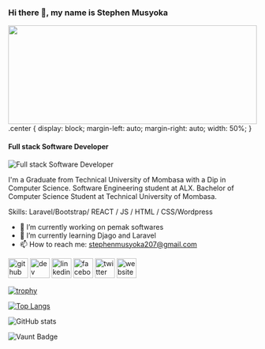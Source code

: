 ### Hi there 👋, my name is Stephen Musyoka

<img src="https://dl.openseauserdata.com/cache/originImage/files/527a9783c28c70962773a73db797ea4d.gif" height="200" width="100%">
.center {
  display: block;
  margin-left: auto;
  margin-right: auto;
  width: 50%;
}

#### Full stack Software Developer
![Full stack Software Developer](https://scontent.fnbo16-1.fna.fbcdn.net/v/t39.30808-6/375263149_654699473281464_3748712124239591767_n.png?_nc_cat=109&ccb=1-7&_nc_sid=783fdb&_nc_eui2=AeGN7ZLz9Hlbxe2etRf3AxDLEjW7njdgIl4SNbueN2AiXpuzcbbv3XLfTXIrlhyIcaOhYHbgVh9tIWactctP4bNq&_nc_ohc=3xGORSexRvUAX88bObR&_nc_ht=scontent.fnbo16-1.fna&oh=00_AfAXnd7yeeGo_WWewCu8zB2AXFO7vDmW_DuKD1R4qXhjuQ&oe=6593011D)

I'm a Graduate from Technical University of Mombasa with a Dip in Computer Science.
Software Engineering student at ALX.
Bachelor of Computer Science Student at Technical University of Mombasa.

Skills: Laravel/Bootstrap/ REACT / JS / HTML / CSS/Wordpress

- 🔭 I’m currently working on pemak softwares 
- 🌱 I’m currently learning Djago and Laravel 
- 📫 How to reach me: stephenmusyoka207@gmail.com 


[<img src='https://cdn.jsdelivr.net/npm/simple-icons@3.0.1/icons/github.svg' alt='github' height='40'>](https://github.com/ManStevoh)  [<img src='https://cdn.jsdelivr.net/npm/simple-icons@3.0.1/icons/hashnode.svg' alt='dev' height='40'>](pemaksoftwares.com)  [<img src='https://cdn.jsdelivr.net/npm/simple-icons@3.0.1/icons/linkedin.svg' alt='linkedin' height='40'>](https://www.linkedin.com/in/https://www.linkedin.com/in/stephen-musyoka-4b2b74240//)  [<img src='https://cdn.jsdelivr.net/npm/simple-icons@3.0.1/icons/facebook.svg' alt='facebook' height='40'>](https://www.facebook.com/https://www.facebook.com/stephen.musyoka.18294053)  [<img src='https://cdn.jsdelivr.net/npm/simple-icons@3.0.1/icons/twitter.svg' alt='twitter' height='40'>](https://twitter.com/@Stev_musyoka)  [<img src='https://cdn.jsdelivr.net/npm/simple-icons@3.0.1/icons/icloud.svg' alt='website' height='40'>](pemaksoftwares.com)  

[![trophy](https://github-profile-trophy.vercel.app/?username=ManStevoh)](https://github.com/ryo-ma/github-profile-trophy)

[![Top Langs](https://github-readme-stats.vercel.app/api/top-langs/?username=ManStevoh)](https://github.com/anuraghazra/github-readme-stats)

![GitHub stats](https://github-readme-stats.vercel.app/api?username=ManStevoh&show_icons=true&count_private=true)  

![Vaunt Badge](https://api.vaunt.dev/v1/github/entities/ManStevoh/contributions?format=svg&private=true)  

